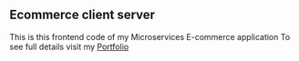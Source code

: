 ## Ecommerce client server

This is this frontend code of my Microservices E-commerce application
To see full details visit my [Portfolio](https://second-portfolio-psi.vercel.app/)
